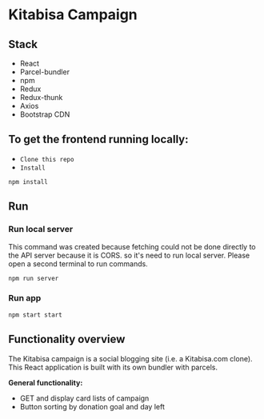 # Kitabisa Campaign

## Stack

* React
* Parcel-bundler
* npm
* Redux
* Redux-thunk
* Axios
* Bootstrap CDN

## To get the frontend running locally:

- `Clone this repo`
- `Install`

```shell
npm install
```

## Run

### Run local server

This command was created because fetching could not be done directly to the API server because it is CORS. so it's need to run local server. Please open a second terminal to run commands.
```shell
npm run server
```

### Run app
```shell
npm start start
```

## Functionality overview

The Kitabisa campaign is a social blogging site (i.e. a Kitabisa.com clone). This React application is built with its own bundler with parcels.

**General functionality:**

- GET and display card lists of campaign
- Button sorting by donation goal and day left